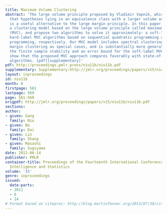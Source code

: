 ```yaml
---
title: Maximum Volume Clustering
abstract: 'The large volume principle proposed by Vladimir Vapnik, which advocates
  that hypotheses lying in an equivalence class with a larger volume are more preferable,
  is a useful alternative to the large margin principle. In this paper, we introduce
  a clustering model based on the large volume principle called maximum volume clustering
  (MVC), and propose two algorithms to solve it approximately: a soft-label and a
  hard-label MVC algorithms based on sequential quadratic programming and semi-definite
  programming, respectively. Our MVC model includes spectral clustering and maximum
  margin clustering as special cases, and is substantially more general. We also establish
  the finite sample stability and an error bound for the soft-label MVC method. Experiments
  show that the proposed MVC approach compares favorably with state-of-the-art clustering
  algorithms. [pdf][supplementary]'
pdf: http://proceedings.pmlr.press/niu11b/niu11b.pdf
supplementary: Supplementary:http://jmlr.org/proceedings/papers/v15/niu11b/niu11bSupple.pdf
layout: inproceedings
id: niu11b
month: 0
firstpage: 561
lastpage: 569
page: 561-569
origpdf: http://jmlr.org/proceedings/papers/v15/niu11b/niu11b.pdf
sections: 
author:
- given: Gang
  family: Niu
- given: Bo
  family: Dai
- given: Lin
  family: Shang
- given: Masashi
  family: Sugiyama
date: 2011-06-14
publisher: PMLR
container-title: Proceedings of the Fourteenth International Conference on Artificial
  Intelligence and Statistics
volume: '15'
genre: inproceedings
issued:
  date-parts:
  - 2011
  - 6
  - 14
# Format based on citeproc: http://blog.martinfenner.org/2013/07/30/citeproc-yaml-for-bibliographies/
---
```

